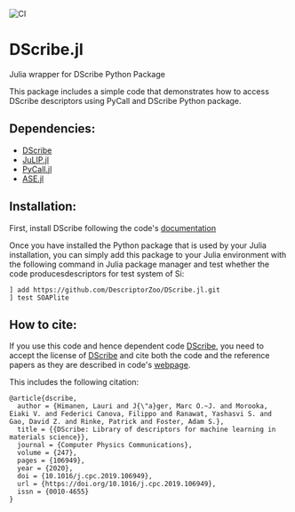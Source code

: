 ![CI](https://github.com/DescriptorZoo/DScribe.jl/workflows/CI/badge.svg)

# DScribe.jl
Julia wrapper for DScribe Python Package

This package includes a simple code that demonstrates how to access DScribe descriptors using PyCall and DScribe Python package. 

## Dependencies:

- [DScribe](https://github.com/SINGROUP/dscribe)
- [JuLIP.jl](https://github.com/JuliaMolSim/JuLIP.jl)
- [PyCall.jl](https://github.com/JuliaPy/PyCall.jl)
- [ASE.jl](https://github.com/JuliaMolSim/ASE.jl)

## Installation:

First, install DScribe following the code's [documentation](https://github.com/SINGROUP/dscribe)

Once you have installed the Python package that is used by your Julia installation, you can simply add this package to your Julia environment with the following command in Julia package manager and test whether the code producesdescriptors for test system of Si:
```
] add https://github.com/DescriptorZoo/DScribe.jl.git
] test SOAPlite
```

## How to cite:

If you use this code and hence dependent code [DScribe](https://github.com/SINGROUP/dscribe), you need to accept the license of [DScribe](https://github.com/SINGROUP/dscribe) and cite both the code and the reference papers as they are described in code's [webpage](https://singroup.github.io/dscribe/latest/citing.html).

This includes the following citation:

```
@article{dscribe,
  author = {Himanen, Lauri and J{\"a}ger, Marc O.~J. and Morooka, Eiaki V. and Federici Canova, Filippo and Ranawat, Yashasvi S. and Gao, David Z. and Rinke, Patrick and Foster, Adam S.},
  title = {{DScribe: Library of descriptors for machine learning in materials science}},
  journal = {Computer Physics Communications},
  volume = {247},
  pages = {106949},
  year = {2020},
  doi = {10.1016/j.cpc.2019.106949},
  url = {https://doi.org/10.1016/j.cpc.2019.106949},
  issn = {0010-4655}
}
```

